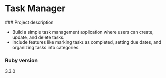 # Task Manager

### Project description
- Build a simple task management application where users can create, update, and delete tasks.
- Include features like marking tasks as completed, setting due dates, and organizing tasks into categories.

### Ruby version
3.3.0
